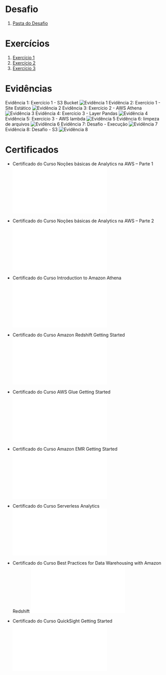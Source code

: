# Desafio

1. [Pasta do Desafio](./Desafio/)

# Exercícios

1. [Exercício 1](./Exercicios/ex1/)
2. [Exercício 2](./Exercicios/ex2/)
3. [Exercício 3](./Exercicios/ex3/)

# Evidências

Evidência 1: Exercício 1 - S3 Bucket
![Evidência 1](./Evidencias/ex1-S3.png)
Evidência 2: Exercício 1 - Site Estático
![Evidência 2](./Evidencias/ex1-site-estatico.png)
Evidência 3: Exercício 2 - AWS Athena
![Evidência 3](./Evidencias/ex2-athena.png)
Evidência 4: Exercício 3 - Layer Pandas
![Evidência 4](./Evidencias/ex3-camada-pandas.png)
Evidência 5: Exercício 3 - AWS lambda
![Evidência 5](./Evidencias/ex3-lambda.png)
Evidência 6: limpeza de arquivos
![Evidência 6](./Evidencias/limpeza.png)
Evidência 7: Desafio - Execução
![Evidência 7](./Evidencias/desafio-execucao.png)
Evidência 8: Desafio - S3
![Evidência 8](./Evidencias/desafio-S3.png)

# Certificados

- Certificado do Curso Noções básicas de Analytics na AWS – Parte 1
  ![Certificado](./Certificados/analytics1.pdf)

- Certificado do Curso Noções básicas de Analytics na AWS – Parte 2
  ![Certificado](./Certificados/analytics2.pdf)

- Certificado do Curso Introduction to Amazon Athena
  ![Certificado](./Certificados/intro-athena.pdf)

- Certificado do Curso Amazon Redshift Getting Started
  ![Certificado](./Certificados/intro-redshift.pdf)

- Certificado do Curso AWS Glue Getting Started
  ![Certificado](./Certificados/intro-glue.pdf)

- Certificado do Curso Amazon EMR Getting Started
  ![Certificado](./Certificados/intro-emr.pdf)

- Certificado do Curso Serverless Analytics
  ![Certificado](./Certificados/serverless.pdf)

- Certificado do Curso Best Practices for Data Warehousing with Amazon Redshift
  ![Certificado](./Certificados/best-practices-redshift.pdf)

- Certificado do Curso QuickSight Getting Started
  ![Certificado](./Certificados/intro-quicksight.pdf)
